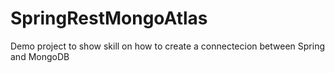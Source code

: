 # SpringRestMongoAtlas
Demo project to show skill on how to create a connectecion between Spring and MongoDB
